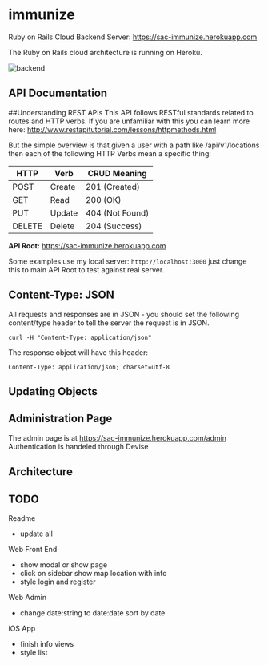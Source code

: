 # immunize

Ruby on Rails Cloud Backend Server: https://sac-immunize.herokuapp.com

The Ruby on Rails cloud architecture is running on Heroku.

![backend](https://cloud.githubusercontent.com/assets/2372619/13559322/df6edcce-e3c7-11e5-9356-e2510d7f2dac.png)

API Documentation
-----------------

##Understanding REST APIs
This API follows RESTful standards related to routes and HTTP verbs. If you are unfamiliar with this you can learn more here: http://www.restapitutorial.com/lessons/httpmethods.html

But the simple overview is that given a user with a path like /api/v1/locations then each of the following HTTP Verbs mean a specific thing:

HTTP  | Verb |  CRUD Meaning
--- | --- | ---
POST | Create | 201 (Created)
GET |Read  |200 (OK)
PUT |Update  |404 (Not Found)
DELETE  | Delete | 204 (Success)

**API Root:** https://sac-immunize.herokuapp.com

Some examples use my local server: `http://localhost:3000` just change this to main API Root to test against real server.

## Content-Type: JSON
All requests and responses are in JSON - you should set the following content/type header to tell the server the request is in JSON.

    curl -H "Content-Type: application/json"

The response object will have this header:

    Content-Type: application/json; charset=utf-8

## Updating Objects

Administration Page
-------------------

The admin page is at https://sac-immunize.herokuapp.com/admin
Authentication is handeled through Devise

Architecture
------------

TODO
------------
Readme
- update all

Web Front End
- show modal or show page
- click on sidebar show map location with info
- style login and register

Web Admin
- change date:string to date:date sort by date

iOS App
- finish info views
- style list

